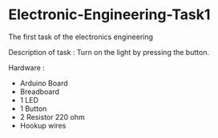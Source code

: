 # Electronic-Engineering-Task1
The first task of the electronics engineering 


Description of task :
Turn on the light by pressing the button.

Hardware :
- Arduino Board
- Breadboard
-  1 LED
-  1 Button
- 2 Resistor 220 ohm 
- Hookup wires

